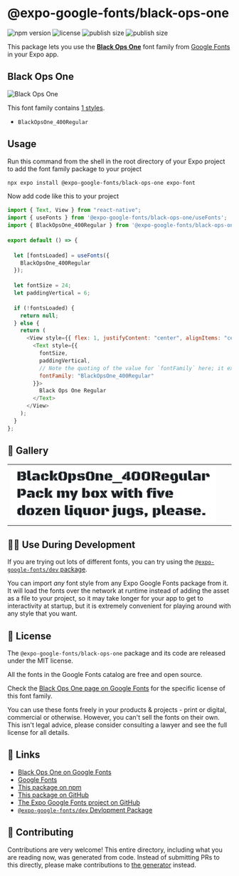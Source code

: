 # @expo-google-fonts/black-ops-one

![npm version](https://flat.badgen.net/npm/v/@expo-google-fonts/black-ops-one)
![license](https://flat.badgen.net/github/license/expo/google-fonts)
![publish size](https://flat.badgen.net/packagephobia/install/@expo-google-fonts/black-ops-one)
![publish size](https://flat.badgen.net/packagephobia/publish/@expo-google-fonts/black-ops-one)

This package lets you use the [**Black Ops One**](https://fonts.google.com/specimen/Black+Ops+One) font family from [Google Fonts](https://fonts.google.com/) in your Expo app.

## Black Ops One

![Black Ops One](./font-family.png)

This font family contains [1 styles](#-gallery).

- `BlackOpsOne_400Regular`

## Usage

Run this command from the shell in the root directory of your Expo project to add the font family package to your project

```sh
npx expo install @expo-google-fonts/black-ops-one expo-font
```

Now add code like this to your project

```js
import { Text, View } from "react-native";
import { useFonts } from '@expo-google-fonts/black-ops-one/useFonts';
import { BlackOpsOne_400Regular } from '@expo-google-fonts/black-ops-one/400Regular';

export default () => {

  let [fontsLoaded] = useFonts({
    BlackOpsOne_400Regular
  });

  let fontSize = 24;
  let paddingVertical = 6;

  if (!fontsLoaded) {
    return null;
  } else {
    return (
      <View style={{ flex: 1, justifyContent: "center", alignItems: "center" }}>
        <Text style={{
          fontSize,
          paddingVertical,
          // Note the quoting of the value for `fontFamily` here; it expects a string!
          fontFamily: "BlackOpsOne_400Regular"
        }}>
          Black Ops One Regular
        </Text>
      </View>
    );
  }
};
```

## 🔡 Gallery


||||
|-|-|-|
|![BlackOpsOne_400Regular](./400Regular/BlackOpsOne_400Regular.ttf.png)||||


## 👩‍💻 Use During Development

If you are trying out lots of different fonts, you can try using the [`@expo-google-fonts/dev` package](https://github.com/expo/google-fonts/tree/master/font-packages/dev#readme).

You can import _any_ font style from any Expo Google Fonts package from it. It will load the fonts over the network at runtime instead of adding the asset as a file to your project, so it may take longer for your app to get to interactivity at startup, but it is extremely convenient for playing around with any style that you want.


## 📖 License

The `@expo-google-fonts/black-ops-one` package and its code are released under the MIT license.

All the fonts in the Google Fonts catalog are free and open source.

Check the [Black Ops One page on Google Fonts](https://fonts.google.com/specimen/Black+Ops+One) for the specific license of this font family.

You can use these fonts freely in your products & projects - print or digital, commercial or otherwise. However, you can't sell the fonts on their own. This isn't legal advice, please consider consulting a lawyer and see the full license for all details.

## 🔗 Links

- [Black Ops One on Google Fonts](https://fonts.google.com/specimen/Black+Ops+One)
- [Google Fonts](https://fonts.google.com/)
- [This package on npm](https://www.npmjs.com/package/@expo-google-fonts/black-ops-one)
- [This package on GitHub](https://github.com/expo/google-fonts/tree/master/font-packages/black-ops-one)
- [The Expo Google Fonts project on GitHub](https://github.com/expo/google-fonts)
- [`@expo-google-fonts/dev` Devlopment Package](https://github.com/expo/google-fonts/tree/master/font-packages/dev)

## 🤝 Contributing

Contributions are very welcome! This entire directory, including what you are reading now, was generated from code. Instead of submitting PRs to this directly, please make contributions to [the generator](https://github.com/expo/google-fonts/tree/master/packages/generator) instead.
